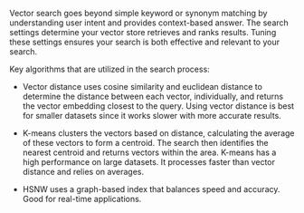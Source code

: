 Vector search goes beyond simple keyword or synonym matching by understanding user intent and provides context-based answer. The search settings determine your vector store retrieves and ranks results. Tuning these settings ensures your search is both effective and relevant to your search.

Key algorithms that are utilized in the search process:

-   Vector distance uses cosine similarity and euclidean distance to determine the distance between each vector, individually, and returns the vector embedding closest to the query. Using vector distance is best for smaller datasets since it works slower with more accurate results.


-   K-means clusters the vectors based on distance, calculating the average of these vectors to form a centroid. The search then identifies the nearest centroid and returns vectors within the area. K-means has a high performance on large datasets. It processes faster than vector distance and relies on averages.


-   HSNW uses a graph-based index that balances speed and accuracy. Good for real-time applications.


